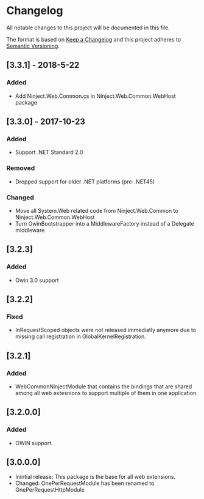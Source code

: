 # Changelog
All notable changes to this project will be documented in this file.

The format is based on [Keep a Changelog](http://keepachangelog.com/en/1.0.0/)
and this project adheres to [Semantic Versioning](http://semver.org/spec/v2.0.0.html).

## [3.3.1] - 2018-5-22

### Added
 - Add Ninject.Web.Common.cs in Ninject.Web.Common.WebHost package

## [3.3.0] - 2017-10-23

### Added
 - Support .NET Standard 2.0

### Removed
 - Dropped support for older .NET platforms (pre-.NET45)

### Changed
 - Move all System.Web related code from Ninject.Web.Common to Ninject.Web.Common.WebHost
 - Turn OwinBootstrapper into a MiddlewareFactory instead of a Delegate middleware

## [3.2.3]

### Added
- Owin 3.0 support

## [3.2.2]

### Fixed
- InRequestScoped objects were not released immediatly anymore due to missing call registration in GlobalKernelRegistration.

## [3.2.1]

### Added
- WebCommonNinjectModule that contains the bindings that are shared among all web extesnions to support multiple of them in one application. 

## [3.2.0.0]

### Added
- OWIN support.

## [3.0.0.0]
- Inintial release: This package is the base for all web extensions.
- Changed: OnePerRequestModule has been renamed to OnePerRequestHttpModule 
